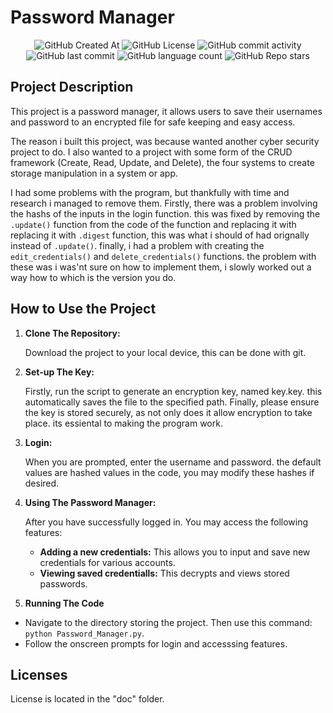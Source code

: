# Password Manager

<div align="center">
    <img alt="GitHub Created At" src="https://img.shields.io/github/created-at/KieranPritchard/Password-Manager">
    <img alt="GitHub License" src="https://img.shields.io/github/license/KieranPritchard/Password-Manager">
    <img alt="GitHub commit activity" src="https://img.shields.io/github/commit-activity/t/KieranPritchard/Password-Manager">
    <img alt="GitHub last commit" src="https://img.shields.io/github/last-commit/KieranPritchard/Password-Manager">
    <img alt="GitHub language count" src="https://img.shields.io/github/languages/count/KieranPritchard/Password-Manager">
    <img alt="GitHub Repo stars" src="https://img.shields.io/github/stars/KieranPritchard/Password-Manager">
</div>

## Project Description

This project is a password manager, it allows users to save their usernames and password to an encrypted file for safe keeping and easy access. 

The reason i built this project, was because wanted another cyber security project to do. I also wanted to a project with some form of the CRUD framework (Create, Read, Update, and Delete), the four systems to create storage manipulation in a system or app.

I had some problems with the program, but thankfully with time and research i managed to remove them. Firstly, there was a problem involving the hashs of the inputs in the login function. this was fixed by removing the `.update()` function from the code of the function and replacing it with replacing it with `.digest` function, this was what i should of had orignally instead of `.update()`. finally, i had a problem with creating the `edit_credentials()` and `delete_credentials()` functions. the problem with these was i was'nt sure on how to implement them, i slowly worked out a way how to which is the version you do.

## How to Use the Project

1. **Clone The Repository:**

   Download the project to your local device, this can be done with git.

2. **Set-up The Key:**

   Firstly, run the script to generate an encryption key, named key.key. this automatically saves the file to the specified path.
    Finally, please ensure the key is stored securely, as not only does it allow encryption to take place. its essiental to making the program work.

3. **Login:**

    When you are prompted, enter the username and password. the default values are hashed values in the code, you may modify these hashes if desired.

4. **Using The Password Manager:**
    
    After you have successfully logged in. You may access the following features:
   * **Adding a new credentials:** This allows you to input and save new credentials for various accounts.
   * **Viewing saved credentialls:** This decrypts and views stored passwords.

5. **Running The Code**

* Navigate to the directory storing the project. Then use this command: `python Password_Manager.py`.
* Follow the onscreen prompts for login and accesssing features.


## Licenses

License is located in the "doc" folder.
